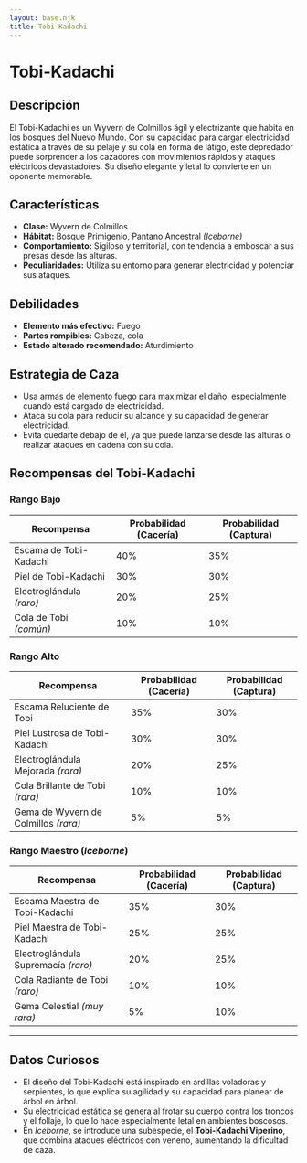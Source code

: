 ```yaml
---
layout: base.njk
title: Tobi-Kadachi
---
```

# Tobi-Kadachi

## Descripción
El Tobi-Kadachi es un Wyvern de Colmillos ágil y electrizante que habita en los bosques del Nuevo Mundo. Con su capacidad para cargar electricidad estática a través de su pelaje y su cola en forma de látigo, este depredador puede sorprender a los cazadores con movimientos rápidos y ataques eléctricos devastadores. Su diseño elegante y letal lo convierte en un oponente memorable.

## Características
- **Clase:** Wyvern de Colmillos
- **Hábitat:** Bosque Primigenio, Pantano Ancestral *(Iceborne)*
- **Comportamiento:** Sigiloso y territorial, con tendencia a emboscar a sus presas desde las alturas.
- **Peculiaridades:** Utiliza su entorno para generar electricidad y potenciar sus ataques.

## Debilidades
- **Elemento más efectivo:** Fuego
- **Partes rompibles:** Cabeza, cola
- **Estado alterado recomendado:** Aturdimiento

## Estrategia de Caza
- Usa armas de elemento fuego para maximizar el daño, especialmente cuando está cargado de electricidad.
- Ataca su cola para reducir su alcance y su capacidad de generar electricidad.
- Evita quedarte debajo de él, ya que puede lanzarse desde las alturas o realizar ataques en cadena con su cola.

## Recompensas del Tobi-Kadachi

### **Rango Bajo**
| Recompensa                   | Probabilidad (Cacería) | Probabilidad (Captura) |
|------------------------------|-----------------------|-----------------------|
| Escama de Tobi-Kadachi        | 40%                   | 35%                   |
| Piel de Tobi-Kadachi          | 30%                   | 30%                   |
| Electroglándula *(raro)*      | 20%                   | 25%                   |
| Cola de Tobi *(común)*        | 10%                   | 10%                   |

### **Rango Alto**
| Recompensa                       | Probabilidad (Cacería) | Probabilidad (Captura) |
|----------------------------------|-----------------------|-----------------------|
| Escama Reluciente de Tobi        | 35%                   | 30%                   |
| Piel Lustrosa de Tobi-Kadachi    | 30%                   | 30%                   |
| Electroglándula Mejorada *(rara)*| 20%                   | 25%                   |
| Cola Brillante de Tobi *(rara)*  | 10%                   | 10%                   |
| Gema de Wyvern de Colmillos *(rara)* | 5%                | 5%                    |

### **Rango Maestro** (*Iceborne*)
| Recompensa                          | Probabilidad (Cacería) | Probabilidad (Captura) |
|-------------------------------------|-----------------------|-----------------------|
| Escama Maestra de Tobi-Kadachi      | 35%                   | 30%                   |
| Piel Maestra de Tobi-Kadachi        | 25%                   | 25%                   |
| Electroglándula Supremacía *(raro)* | 20%                   | 25%                   |
| Cola Radiante de Tobi *(raro)*      | 10%                   | 10%                   |
| Gema Celestial *(muy rara)*         | 5%                    | 10%                   |

---

## Datos Curiosos
- El diseño del Tobi-Kadachi está inspirado en ardillas voladoras y serpientes, lo que explica su agilidad y su capacidad para planear de árbol en árbol.
- Su electricidad estática se genera al frotar su cuerpo contra los troncos y el follaje, lo que lo hace especialmente letal en ambientes boscosos.
- En *Iceborne*, se introduce una subespecie, el **Tobi-Kadachi Viperino**, que combina ataques eléctricos con veneno, aumentando la dificultad de caza.